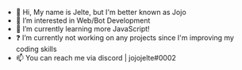 - 👋 Hi, My name is Jelte, but I'm better known as Jojo
- 👀 I’m interested in Web/Bot Development
- 🌱 I’m currently learning more JavaScript!
- ❓ I’m currently not working on any projects since I'm improving my coding skills
- 📫 You can reach me via discord | jojojelte#0002
